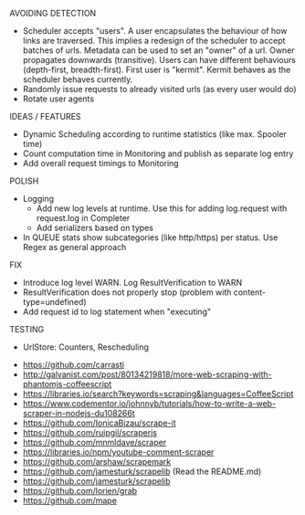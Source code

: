 AVOIDING DETECTION
+ Scheduler accepts "users". A user encapsulates the behaviour of how links are traversed.
This implies a redesign of the scheduler to accept batches of urls. Metadata can be used to set an "owner"
of a url. Owner propagates downwards (transitive). Users can have different behaviours (depth-first, breadth-first).
First user is "kermit". Kermit behaves as the scheduler behaves currently.
+ Randomly issue requests to already visited urls (as every user would do)
+ Rotate user agents


IDEAS / FEATURES
 + Dynamic Scheduling according to runtime statistics (like max. Spooler time)
 + Count computation time in Monitoring and publish as separate log entry
 + Add overall request timings to Monitoring
  
POLISH
 + Logging
   + Add new log levels at runtime. Use this for adding log.request with request.log in Completer
   + Add serializers based on types 
 + In QUEUE stats show subcategories (like http/https) per status. Use Regex as general approach
 
 
FIX
  + Introduce log level WARN. Log ResultVerification to WARN
  + ResultVerification does not properly stop (problem with content-type=undefined)
  + Add request id to log statement when "executing"
  
TESTING
 + UrlStore: Counters, Rescheduling
 
 
 
- https://github.com/carrasti
- http://galvanist.com/post/80134219818/more-web-scraping-with-phantomjs-coffeescript
- https://libraries.io/search?keywords=scraping&languages=CoffeeScript
- https://www.codementor.io/johnnyb/tutorials/how-to-write-a-web-scraper-in-nodejs-du108266t
- https://github.com/IonicaBizau/scrape-it
- https://github.com/ruipgil/scraperjs
- https://github.com/mnmldave/scraper
- https://libraries.io/npm/youtube-comment-scraper
- https://github.com/arshaw/scrapemark
- https://github.com/jamesturk/scrapelib (Read the README.md)
- https://github.com/jamesturk/scrapelib
- https://github.com/lorien/grab
- https://github.com/mape
     
